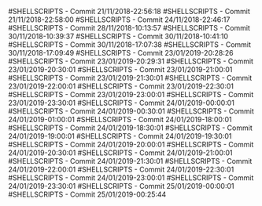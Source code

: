 #SHELLSCRIPTS - Commit 21/11/2018-22:56:18
#SHELLSCRIPTS - Commit 21/11/2018-22:58:00
#SHELLSCRIPTS - Commit 24/11/2018-22:46:17
#SHELLSCRIPTS - Commit 28/11/2018-10:13:57
#SHELLSCRIPTS - Commit 30/11/2018-10:39:37
#SHELLSCRIPTS - Commit 30/11/2018-10:41:10
#SHELLSCRIPTS - Commit 30/11/2018-17:07:38
#SHELLSCRIPTS - Commit 30/11/2018-17:09:49
#SHELLSCRIPTS - Commit 23/01/2019-20:28:26
#SHELLSCRIPTS - Commit 23/01/2019-20:29:31
#SHELLSCRIPTS - Commit 23/01/2019-20:30:01
#SHELLSCRIPTS - Commit 23/01/2019-21:00:01
#SHELLSCRIPTS - Commit 23/01/2019-21:30:01
#SHELLSCRIPTS - Commit 23/01/2019-22:00:01
#SHELLSCRIPTS - Commit 23/01/2019-22:30:01
#SHELLSCRIPTS - Commit 23/01/2019-23:00:01
#SHELLSCRIPTS - Commit 23/01/2019-23:30:01
#SHELLSCRIPTS - Commit 24/01/2019-00:00:01
#SHELLSCRIPTS - Commit 24/01/2019-00:30:01
#SHELLSCRIPTS - Commit 24/01/2019-01:00:01
#SHELLSCRIPTS - Commit 24/01/2019-18:00:01
#SHELLSCRIPTS - Commit 24/01/2019-18:30:01
#SHELLSCRIPTS - Commit 24/01/2019-19:00:01
#SHELLSCRIPTS - Commit 24/01/2019-19:30:01
#SHELLSCRIPTS - Commit 24/01/2019-20:00:01
#SHELLSCRIPTS - Commit 24/01/2019-20:30:01
#SHELLSCRIPTS - Commit 24/01/2019-21:00:01
#SHELLSCRIPTS - Commit 24/01/2019-21:30:01
#SHELLSCRIPTS - Commit 24/01/2019-22:00:01
#SHELLSCRIPTS - Commit 24/01/2019-22:30:01
#SHELLSCRIPTS - Commit 24/01/2019-23:00:01
#SHELLSCRIPTS - Commit 24/01/2019-23:30:01
#SHELLSCRIPTS - Commit 25/01/2019-00:00:01
#SHELLSCRIPTS - Commit 25/01/2019-00:25:44
